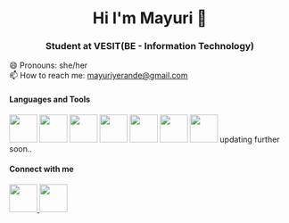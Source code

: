 <h1 align="center"> Hi I'm Mayuri 👋 </h1>
<h3 align="center"> Student at VESIT(BE - Information Technology) </h3>

<!--
**mayuriyerande123/mayuriyerande123** is a ✨ _special_ ✨ repository because its `README.md` (this file) appears on your GitHub profile.

Here are some ideas to get you started:

- 🔭 I’m currently working on ...
- 🌱 I’m currently learning ...
- 👯 I’m looking to collaborate on ...
- 🤔 I’m looking for help with ...
- 💬 Ask me about ...
📫 How to reach me: 
- 😄 Pronouns: ...
- ⚡ Fun fact: ...
-->
😄 Pronouns: she/her \
📫 How to reach me: mayuriyerande@gmail.com

<h4> Languages and Tools </h4>
<a href="https://www.cprogramming.com/"><img src="https://upload.wikimedia.org/wikipedia/commons/thumb/1/18/C_Programming_Language.svg/1200px-C_Programming_Language.svg.png" width="50" height="50"></a>
<a href="https://www.cprogramming.com/"><img src="https://preview.redd.it/31b2ii8hchi31.jpg?auto=webp&s=309fe75e96212cf42c4120ca5adedaef52c41e01" width="50" height="50"></a>
<a href="https://html.com/"><img src="https://cdn.pixabay.com/photo/2017/08/05/11/16/logo-2582748_960_720.png" width="50" height="50"></a>
<a href="https://getbootstrap.com/"><img src="https://upload.wikimedia.org/wikipedia/commons/thumb/b/b2/Bootstrap_logo.svg/2560px-Bootstrap_logo.svg.png" width="50" height="50"></a>
<a href="https://www.w3schools.com/css/"><img src="https://upload.wikimedia.org/wikipedia/commons/thumb/d/d5/CSS3_logo_and_wordmark.svg/1200px-CSS3_logo_and_wordmark.svg.png" width="50" height="50"></a>
<a href="https://www.w3schools.com/js/"><img src="https://www.freepnglogos.com/uploads/javascript-png/javascript-logo-hq-png-1.png" width="50" height="50"></a>
<a href="https://www.python.org/"><img src="https://upload.wikimedia.org/wikipedia/commons/thumb/c/c3/Python-logo-notext.svg/1200px-Python-logo-notext.svg.png" width="50" height="50"></a>
updating further soon..


<h4> Connect with me</h4>
<a href="https://www.linkedin.com/in/mayuri-yerande-527327233l"><img src="https://iconarchive.com/download/i82926/limav/flat-gradient-social/Linkedin.ico" width="50" height="50">
<a href="https://www.instagram.com/mayuri.yerande/"><img src="https://upload.wikimedia.org/wikipedia/commons/thumb/e/e7/Instagram_logo_2016.svg/2048px-Instagram_logo_2016.svg.png" width="50" height="50"></a>

